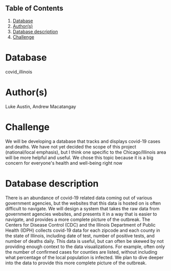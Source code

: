 ## Table of Contents
1. [Database](#database)
1. [Author(s)](#author)
1. [Database description](#description)
1. [Challenge](#challenge)

# Database
covid_illinois

# Author(s)
Luke Austin,
Andrew Macatangay

# Challenge
We will be developing a database that tracks and displays covid-19 cases and deaths.
We have not yet decided the scope of this project (national/local emphasis), 
but I think one specific to the Chicago/Illinois area will be more helpful and useful.
We chose this topic because it is a big concern for everyone's health and well-being right now

# Database description
There is an abundance of covid-19 related data coming out of various government agencies, 
but the websites that this data is hosted on is often difficult to navigate. 
We will design a system that takes the raw data from government agencies websites, 
and presents it in a way that is easier to navigate, and provides a more complete picture of the outbreak. 
The Centers for Disease Control (CDC) and the Illinois Department of Public Health (IDPH) collects covid-19 
data for each zipcode and each county in the state of Illinois, including date of test, number of positive tests, 
and number of deaths daily. This data is useful, but can often be skewed by not providing enough context to the data visualizations. 
For example, often only the number of confirmed cases for counties are listed, without including what percentage of the local 
population is infected. We plan to dive deeper into the data to provide this more complete picture of the outbreak.

